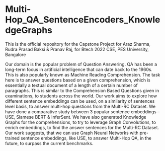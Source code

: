 # Multi-Hop_QA_SentenceEncoders_KnowledgeGraphs
This is the official repository for the Capstone Project for Araz Sharma, Rudra Prasad Baksi &amp; Pranav Raj, for Btech 2022 CSE, PES University, Bangalore


Our domain is the popular problem of Question Answering. QA has been a long-term focus in artificial intelligence that can date back to the 1960s. This is also popularly known as Machine Reading Comprehension. The task here is to answer questions based on a given comprehension, which is essentially a textual document of a length of a certain number of paragraphs. This is similar to the Comprehension Based Questions given in examinations, to students across the world. Our work aims to explore how different sentence embeddings can be used, on a similarity of sentences level basis, to answer multi-hop questions from the Multi-RC Dataset. We have done a comparative study between 3 popular sentence embeddings – USE, Siamese BERT \& InferSent. We have also generated Knowledge Graphs for the comprehensions, to try to leverage Graph Convolutions, to enrich embeddings, to find the answer sentences for the Multi-RC Dataset. Our work suggests, that we can use Graph Neural Networks with pre-trained sentence embeddings, like USE, to answer Multi-Hop QA, in the future, to surpass the current benchmarks. 
